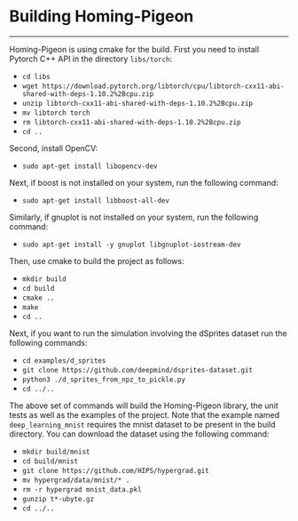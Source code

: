# Building Homing-Pigeon

----------------------

Homing-Pigeon is using cmake for the build. First you need to install Pytorch C++ API in the directory `libs/torch`:
- `cd libs`
- `wget https://download.pytorch.org/libtorch/cpu/libtorch-cxx11-abi-shared-with-deps-1.10.2%2Bcpu.zip`
- `unzip libtorch-cxx11-abi-shared-with-deps-1.10.2%2Bcpu.zip`
- `mv libtorch torch`
- `rm libtorch-cxx11-abi-shared-with-deps-1.10.2%2Bcpu.zip`
- `cd ..`

Second, install OpenCV:
- `sudo apt-get install libopencv-dev`

Next, if boost is not installed on your system, run the following command:
- `sudo apt-get install libboost-all-dev`

Similarly, if gnuplot is not installed on your system, run the following command:
- `sudo apt-get install -y gnuplot libgnuplot-iostream-dev`

Then, use cmake to build the project as follows:
- `mkdir build`
- `cd build`
- `cmake ..`
- `make`
- `cd ..`

Next, if you want to run the simulation involving the dSprites dataset run the following commands:
- `cd examples/d_sprites`
- `git clone https://github.com/deepmind/dsprites-dataset.git`
- `python3 ./d_sprites_from_npz_to_pickle.py`
- `cd ../..`

The above set of commands will build the Homing-Pigeon library, the unit tests as well as the examples of the project. Note that the example named `deep_learning_mnist` requires the mnist dataset to be present in the build directory. You can download the dataset using the following command:
- `mkdir build/mnist`
- `cd build/mnist`
- `git clone https://github.com/HIPS/hypergrad.git`
- `mv hypergrad/data/mnist/* .`
- `rm -r hypergrad mnist_data.pkl`
- `gunzip t*-ubyte.gz`
- `cd ../..`

